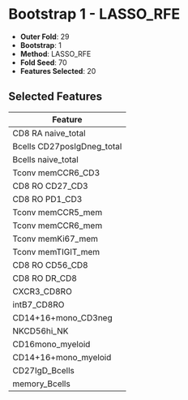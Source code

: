 # Bootstrap 1 - LASSO_RFE

- **Outer Fold**: 29
- **Bootstrap**: 1
- **Method**: LASSO_RFE
- **Fold Seed**: 70
- **Features Selected**: 20

## Selected Features

| Feature |
|---------|
| CD8 RA naive_total |
| Bcells CD27posIgDneg_total |
| Bcells naive_total |
| Tconv memCCR6_CD3 |
| CD8 RO CD27_CD3 |
| CD8 RO PD1_CD3 |
| Tconv memCCR5_mem |
| Tconv memCCR6_mem |
| Tconv memKi67_mem |
| Tconv memTIGIT_mem |
| CD8 RO CD56_CD8 |
| CD8 RO DR_CD8 |
| CXCR3_CD8RO |
| intB7_CD8RO |
| CD14+16+mono_CD3neg |
| NKCD56hi_NK |
| CD16mono_myeloid |
| CD14+16+mono_myeloid |
| CD27IgD_Bcells |
| memory_Bcells |
